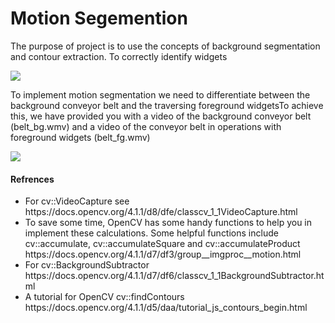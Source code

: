 <h1>Motion Segemention</h1>
<p>The purpose of project is to use the concepts of background segmentation and contour extraction. To correctly identify widgets</p>
<img src="https://github.com/abhiawas/Motion-Segmentation-using-openCV/blob/master/Resources/img1.JPG">
<p>To implement motion segmentation we need to differentiate between the background conveyor belt and the traversing foreground widgetsTo achieve this, we have provided you with a video of the background conveyor belt (belt_bg.wmv) and a video of the conveyor belt in operations with foreground widgets (belt_fg.wmv)</p>
<img src="https://github.com/abhiawas/Motion-Segmentation-using-openCV/blob/master/Resources/result.gif">

<h4>Refrences</h4>
 <p><ul>
  <li>For cv::VideoCapture see https://docs.opencv.org/4.1.1/d8/dfe/classcv_1_1VideoCapture.html</li>
   <li>To save some time, OpenCV has some handy functions to help you in implement these calculations. Some helpful functions include cv::accumulate, cv::accumulateSquare and cv::accumulateProduct https://docs.opencv.org/4.1.1/d7/df3/group__imgproc__motion.html</li>
   <li>For cv::BackgroundSubtractor https://docs.opencv.org/4.1.1/d7/df6/classcv_1_1BackgroundSubtractor.html</li>
   <li>A tutorial for OpenCV cv::findContours https://docs.opencv.org/4.1.1/d5/daa/tutorial_js_contours_begin.html</li>
  </ul></p>
  
